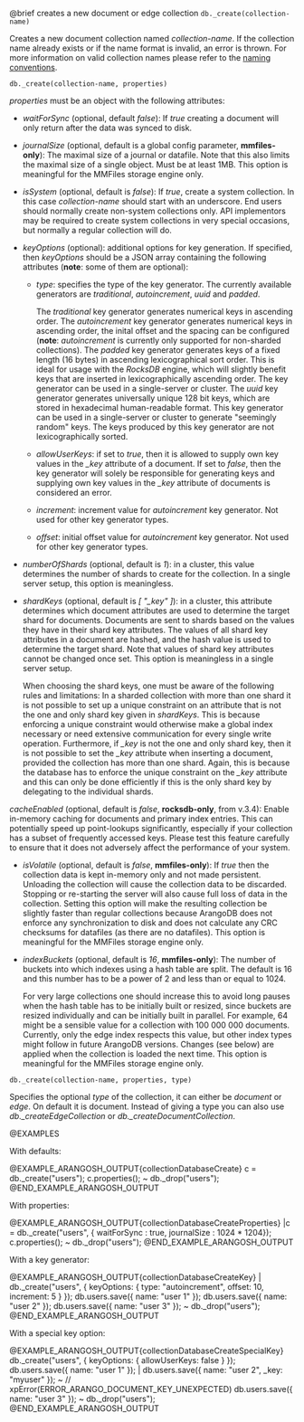 

@brief creates a new document or edge collection
`db._create(collection-name)`

Creates a new document collection named *collection-name*.
If the collection name already exists or if the name format is invalid, an
error is thrown. For more information on valid collection names please refer
to the [naming conventions](../NamingConventions/README.md).

`db._create(collection-name, properties)`

*properties* must be an object with the following attributes:

* *waitForSync* (optional, default *false*): If *true* creating
  a document will only return after the data was synced to disk.

* *journalSize* (optional, default is a
  global config parameter, **mmfiles-only**): The maximal
  size of a journal or datafile.  Note that this also limits the maximal
  size of a single object. Must be at least 1MB.
  This option is meaningful for the MMFiles storage engine only.

* *isSystem* (optional, default is *false*): If *true*, create a
  system collection. In this case *collection-name* should start with
  an underscore. End users should normally create non-system collections
  only. API implementors may be required to create system collections in
  very special occasions, but normally a regular collection will do.

* *keyOptions* (optional): additional options for key generation. If
  specified, then *keyOptions* should be a JSON array containing the
  following attributes (**note**: some of them are optional):
  * *type*: specifies the type of the key generator. The currently
    available generators are *traditional*, *autoincrement*, *uuid*
    and *padded*.

    The *traditional* key generator generates numerical keys in ascending order.
    The *autoincrement* key generator generates numerical keys in ascending order, 
    the inital offset and the spacing can be configured (**note**: *autoincrement* is currently only 
    supported for non-sharded collections). 
    The *padded* key generator generates keys of a fixed length (16 bytes) in
    ascending lexicographical sort order. This is ideal for usage with the _RocksDB_
    engine, which will slightly benefit keys that are inserted in lexicographically
    ascending order. The key generator can be used in a single-server or cluster.
    The *uuid* key generator generates universally unique 128 bit keys, which 
    are stored in hexadecimal human-readable format. This key generator can be used
    in a single-server or cluster to generate "seemingly random" keys. The keys 
    produced by this key generator are not lexicographically sorted.

  * *allowUserKeys*: if set to *true*, then it is allowed to supply
    own key values in the *_key* attribute of a document. If set to
    *false*, then the key generator will solely be responsible for
    generating keys and supplying own key values in the *_key* attribute
    of documents is considered an error.
  * *increment*: increment value for *autoincrement* key generator.
    Not used for other key generator types.
  * *offset*: initial offset value for *autoincrement* key generator.
    Not used for other key generator types.

* *numberOfShards* (optional, default is *1*): in a cluster, this value
  determines the number of shards to create for the collection. In a single
  server setup, this option is meaningless.

* *shardKeys* (optional, default is *[ "_key" ]*): in a cluster, this
  attribute determines which document attributes are used to determine the
  target shard for documents. Documents are sent to shards based on the
  values they have in their shard key attributes. The values of all shard
  key attributes in a document are hashed, and the hash value is used to
  determine the target shard. Note that values of shard key attributes cannot
  be changed once set. This option is meaningless in a single server setup.

  When choosing the shard keys, one must be aware of the following
  rules and limitations: In a sharded collection with more than
  one shard it is not possible to set up a unique constraint on
  an attribute that is not the one and only shard key given in
  *shardKeys*. This is because enforcing a unique constraint
  would otherwise make a global index necessary or need extensive
  communication for every single write operation. Furthermore, if
  *_key* is not the one and only shard key, then it is not possible
  to set the *_key* attribute when inserting a document, provided
  the collection has more than one shard. Again, this is because
  the database has to enforce the unique constraint on the *_key*
  attribute and this can only be done efficiently if this is the
  only shard key by delegating to the individual shards.

 *cacheEnabled* (optional, default is *false*, **rocksdb-only**, from v.3.4): Enable in-memory
  caching for documents and primary index entries. This can potentially speed up point-lookups significantly,
  especially if your collection has a subset of frequently accessed keys. Please test this feature
  carefully to ensure that it does not adversely affect the performance of your system.

* *isVolatile* (optional, default is *false*, **mmfiles-only**): If *true* then the
  collection data is kept in-memory only and not made persistent. Unloading
  the collection will cause the collection data to be discarded. Stopping
  or re-starting the server will also cause full loss of data in the
  collection. Setting this option will make the resulting collection be
  slightly faster than regular collections because ArangoDB does not
  enforce any synchronization to disk and does not calculate any CRC
  checksums for datafiles (as there are no datafiles).
  This option is meaningful for the MMFiles storage engine only.

* *indexBuckets* (optional, default is *16*, **mmfiles-only**): The number of buckets 
  into which indexes using a hash table are split. The default is 16 and 
  this number has to be a power of 2 and less than or equal to 1024. 

  For very large collections one should increase this to avoid long pauses 
  when the hash table has to be initially built or resized, since buckets 
  are resized individually and can be initially built in parallel. For 
  example, 64 might be a sensible value for a collection with 100
  000 000 documents. Currently, only the edge index respects this
  value, but other index types might follow in future ArangoDB versions. 
  Changes (see below) are applied when the collection is loaded the next 
  time.
  This option is meaningful for the MMFiles storage engine only.

`db._create(collection-name, properties, type)`

Specifies the optional *type* of the collection, it can either be *document* 
or *edge*. On default it is document. Instead of giving a type you can also use 
*db._createEdgeCollection* or *db._createDocumentCollection*.

@EXAMPLES

With defaults:

@EXAMPLE_ARANGOSH_OUTPUT{collectionDatabaseCreate}
  c = db._create("users");
  c.properties();
~ db._drop("users");
@END_EXAMPLE_ARANGOSH_OUTPUT

With properties:

@EXAMPLE_ARANGOSH_OUTPUT{collectionDatabaseCreateProperties}
  |c = db._create("users", { waitForSync : true,
           journalSize : 1024 * 1204});
  c.properties();
~ db._drop("users");
@END_EXAMPLE_ARANGOSH_OUTPUT

With a key generator:

@EXAMPLE_ARANGOSH_OUTPUT{collectionDatabaseCreateKey}
| db._create("users",
     { keyOptions: { type: "autoincrement", offset: 10, increment: 5 } });
  db.users.save({ name: "user 1" });
  db.users.save({ name: "user 2" });
  db.users.save({ name: "user 3" });
~ db._drop("users");
@END_EXAMPLE_ARANGOSH_OUTPUT

With a special key option:

@EXAMPLE_ARANGOSH_OUTPUT{collectionDatabaseCreateSpecialKey}
  db._create("users", { keyOptions: { allowUserKeys: false } });
  db.users.save({ name: "user 1" });
| db.users.save({ name: "user 2", _key: "myuser" });
~    // xpError(ERROR_ARANGO_DOCUMENT_KEY_UNEXPECTED)
  db.users.save({ name: "user 3" });
~ db._drop("users");
@END_EXAMPLE_ARANGOSH_OUTPUT

